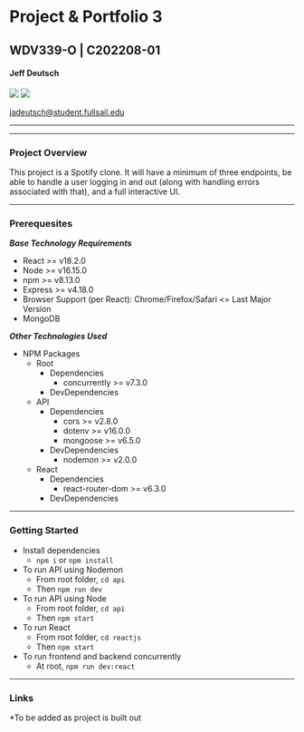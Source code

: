 # Project & Portfolio 3
## WDV339-O | C202208-01
#### Jeff Deutsch
![](https://img.shields.io/badge/school-full%20sail%20university-orange)
![](https://img.shields.io/badge/degree-web%20development-blue)

<jadeutsch@student.fullsail.edu>

---
---

### Project Overview
This project is a Spotify clone. It will have a minimum of three endpoints, be able to handle a user logging in and out (along with handling errors associated with that), and a full interactive UI.

---

### Prerequesites
_**Base Technology Requirements**_
 - React >= v18.2.0
 - Node >= v16.15.0
 - npm >= v8.13.0
 - Express >= v4.18.0
 - Browser Support (per React): Chrome/Firefox/Safari <= Last Major Version
 - MongoDB
 
_**Other Technologies Used**_ 
 - NPM Packages
   - Root
     - Dependencies
       - concurrently >= v7.3.0
     - DevDependencies
   - API
     - Dependencies
       - cors >= v2.8.0
       - dotenv >= v16.0.0
       - mongoose >= v6.5.0
     - DevDependencies
       - nodemon >= v2.0.0
   - React
     - Dependencies
       - react-router-dom >= v6.3.0
     - DevDependencies
    
---

### Getting Started
- Install dependencies
  - `npm i` or `npm install`
- To run API using Nodemon
  - From root folder, `cd api`
  - Then `npm run dev`
- To run API using Node
  - From root folder, `cd api`
  - Then `npm start`
- To run React
  - From root folder, `cd reactjs`
  - Then `npm start`
- To run frontend and backend concurrently
  - At root, `npm run dev:react`
---

### Links
*To be added as project is built out
